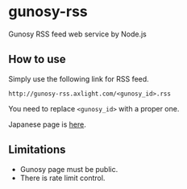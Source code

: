 gunosy-rss
==========

Gunosy RSS feed web service by Node.js


How to use
----------

Simply use the following link for RSS feed.

    http://gunosy-rss.axlight.com/<gunosy_id>.rss

You need to replace `<gunosy_id>` with a proper one.

Japanese page is [here](http://dai-shi.github.io/gunosy-rss/).


Limitations
-----------

* Gunosy page must be public.
* There is rate limit control.
